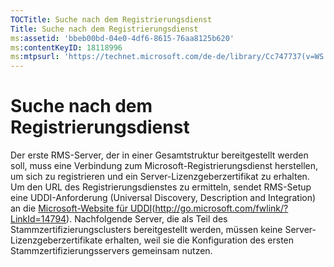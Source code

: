```yaml
---
TOCTitle: Suche nach dem Registrierungsdienst
Title: Suche nach dem Registrierungsdienst
ms:assetid: 'bbeb00bd-04e0-4df6-8615-76aa8125b620'
ms:contentKeyID: 18118996
ms:mtpsurl: 'https://technet.microsoft.com/de-de/library/Cc747737(v=WS.10)'
---
```


Suche nach dem Registrierungsdienst
===================================

Der erste RMS-Server, der in einer Gesamtstruktur bereitgestellt werden soll, muss eine Verbindung zum Microsoft-Registrierungsdienst herstellen, um sich zu registrieren und ein Server-Lizenzgeberzertifikat zu erhalten. Um den URL des Registrierungsdienstes zu ermitteln, sendet RMS-Setup eine UDDI-Anforderung (Universal Discovery, Description and Integration) an die [Microsoft-Website für UDDI](http://go.microsoft.com/fwlink/?linkid=14794)(http://go.microsoft.com/fwlink/?LinkId=14794). Nachfolgende Server, die als Teil des Stammzertifizierungsclusters bereitgestellt werden, müssen keine Server-Lizenzgeberzertifikate erhalten, weil sie die Konfiguration des ersten Stammzertifizierungsservers gemeinsam nutzen.
